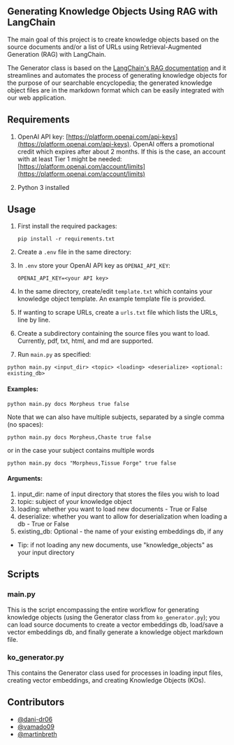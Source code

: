## Generating Knowledge Objects Using RAG with LangChain
The main goal of this project is to create knowledge objects based on the source documents and/or a list of URLs using Retrieval-Augmented Generation (RAG) with LangChain.

The Generator class is based on the [LangChain's RAG documentation](https://python.langchain.com/docs/expression_language/cookbook/retrieval) and it streamlines and automates the process of generating
knowledge objects for the purpose of our searchable encyclopedia; the generated knowledge object files are in the markdown format which can be easily integrated with our web application.



## Requirements
1. OpenAI API key: [https://platform.openai.com/api-keys](https://platform.openai.com/api-keys). OpenAI offers a promotional credit which expires after about 2 months. If this is the case, an account with at least Tier 1 might be needed: [https://platform.openai.com/account/limits](https://platform.openai.com/account/limits)

2. Python 3 installed



## Usage

1. First install the required packages:

    ```
    pip install -r requirements.txt
    ```

2. Create a `.env` file in the same directory:


3. In `.env` store your OpenAI API key as `OPENAI_API_KEY`:

    ```
    OPENAI_API_KEY=<your API key>
    ```


4. In the same directory, create/edit `template.txt` which contains your knowledge object template. 
An example template file is provided.


5. If wanting to scrape URLs, create a `urls.txt` file which lists the URLs, line by line.


6. Create a subdirectory containing the source files you want to load. Currently, pdf, txt, html, and md are supported.


7. Run `main.py` as specified:
```
python main.py <input_dir> <topic> <loading> <deserialize> <optional: existing_db>
```
#### Examples:
```
python main.py docs Morpheus true false
```
Note that we can also have multiple subjects, separated by a single comma (no spaces):
```
python main.py docs Morpheus,Chaste true false
```
or in the case your subject contains multiple words
```
python main.py docs "Morpheus,Tissue Forge" true false
```
#### Arguments:
  1. input_dir: name of input directory that stores the files you wish to load
  2. topic: subject of your knowledge object
  3. loading: whether you want to load new documents - True or False
  4. deserialize: whether you want to allow for deserialization when loading a db - True or False
  5. existing_db: Optional - the name of your existing embeddings db, if any
- Tip: if not loading any new documents, use "knowledge_objects" as your input directory



## Scripts
### main.py
This is the script encompassing the entire workflow for generating knowledge objects (using the Generator class from `ko_generator.py`); you can load source documents to create a vector embeddings db,
load/save a vector embeddings db, and finally generate a knowledge object markdown file.


### ko_generator.py 
This contains the Generator class used for processes in loading input files, creating vector embeddings, 
and creating Knowledge Objects (KOs).


## Contributors
- [@dani-dr06](https://github.com/dani-dr06)
- [@vamado09](https://github.com/vamado09)
- [@martinbreth](https://github.com/martinbreth)